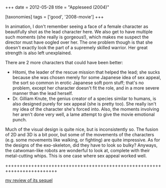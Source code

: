 +++
date = 2012-05-28
title = "Appleseed (2004)"

[taxonomies]
tags = ['good', '2008-movie']
+++

In animation, I don\'t remember seeing a face of a female character as
beautifully shot as the lead character here. We also get to have
multiple such moments (she really is gorgeous!), which makes me suspect
the director must have oogled over her. The one problem though is that
she doesn\'t exactly look the part of a supremely skilled warrior. Her
great strength is also left unexplained.

There are 2 more characters that could have been better:

-   Hitomi, the leader of the rescue mission that helped the lead; she
    sucks because she was chosen merely for some Japanese idea of sex
    appeal, the sort so common in erotic Japanese soft porn stuff;
    that\'s no problem, except her character doesn\'t fit the role, and
    in a more severe manner than the lead herself.
-   Dr. Gilliam Knute, the genius creator of a species similar to
    humans, is also designed purely for sex appeal (she is pretty too).
    She really isn\'t my idea of the character she\'s forced into. Also,
    the moments involving her aren\'t done very well, a lame attempt to
    give the movie emotional punch.

Much of the visual design is quite nice, but is inconsistently so. The
fusion of 2D and 3D is a bit poor, but some of the movements of the
characters (e.g. some movements like walking, or fighting) are quite
impressive. As for the designs of the exo-skeleton, did they have to
look so bulky? Anyways, the catwoman-like robots are wonderful to look
at, complete with their metal-cutting whips. This is one case where sex
appeal worked well.

++++++++++++++++++++++++++++++++++++++++++++++++++++++++++++++++++++++++

[my review of its sequel]

  [my review of its sequel]: http://movies.tshepang.net/appleseed-ex-machina-2007
